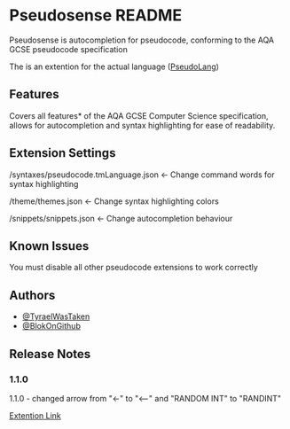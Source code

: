 # Pseudosense README

Pseudosense is autocompletion for pseudocode, conforming to the AQA GCSE pseudocode specification

The is an extention for the actual language ([PseudoLang](https://github.com/TyraelWasTaken/pseudolang))

## Features

Covers all features* of the AQA GCSE Computer Science specification, allows for autocompletion and syntax highlighting for ease of readability.

## Extension Settings

/syntaxes/pseudocode.tmLanguage.json <- Change command words for syntax highlighting

/theme/themes.json <- Change syntax highlighting colors

/snippets/snippets.json <- Change autocompletion behaviour

## Known Issues

You must disable all other pseudocode extensions to work correctly

## Authors
- [@TyraelWasTaken](https://www.github.com/TyraelWasTaken)
- [@BlokOnGithub](https://www.github.com/BlokOnGithub)

## Release Notes

### 1.1.0

1.1.0 - changed arrow from "<-" to "<--" and "RANDOM INT" to "RANDINT"

[Extention Link](https://marketplace.visualstudio.com/items?itemName=CoffeeCats.pseudosense)
